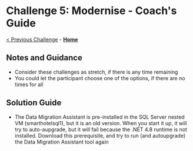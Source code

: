 # Challenge 5: Modernise - Coach's Guide

[< Previous Challenge](./04-migrate.md) - **[Home](./README.md)**

## Notes and Guidance

- Consider these challenges as stretch, if there is any time remaining
- You could let the participant choose one of the options, if there are no times for all

## Solution Guide

- The Data Migration Assistant is pre-installed in the SQL Server nested VM (smarthotelsql1), but it is an old version. When you start it up, it will try to auto-aupgrade, but it will fail because the .NET 4.8 runtime is not installed. Download this prerequisite, and try to run (and autoupgrade) the Data Migration Assistant tool again